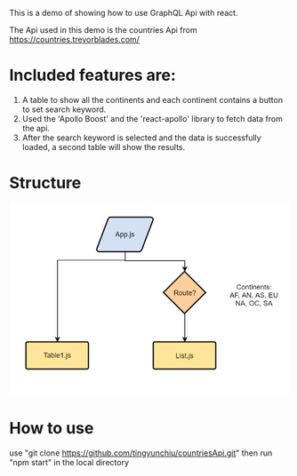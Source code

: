 This is a demo of showing how to use GraphQL Api with react.

The Api used in this demo is the countries Api from https://countries.trevorblades.com/

# Included features are:
1. A table to show all the continents and each continent contains a button to set search keyword.
2. Used the 'Apollo Boost' and the 'react-apollo' library to fetch data from  the api. 
3. After the search keyword is selected and the data is successfully loaded, a second table will show the results.

# Structure
![](https://github.com/tingyunchiu/countriesApi/blob/main/countries.png?raw=true)

# How to use
use "git clone https://github.com/tingyunchiu/countriesApi.git"
then run "npm start" in the local directory
